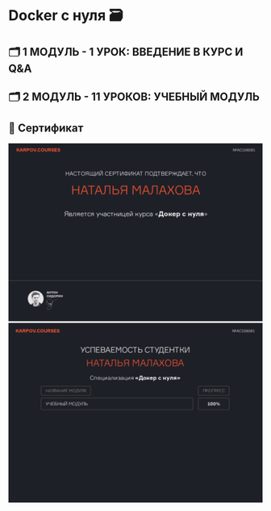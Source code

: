 # Docker с нуля 🗃️


## 🗂️ 1 МОДУЛЬ - 1 УРОК: ВВЕДЕНИЕ В КУРС И Q&A

## 🗂️ 2 МОДУЛЬ - 11 УРОКОВ: УЧЕБНЫЙ МОДУЛЬ

## 📜 Сертификат


![cover](https://github.com/Malakhova-Natalya/IT_courses/blob/main/Docker%20с%20нуля/01%20-%20certificate.png)
![cover](https://github.com/Malakhova-Natalya/IT_courses/blob/main/Docker%20с%20нуля/02%20-%20certificate.png)
